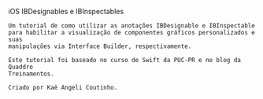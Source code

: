 iOS IBDesignables e IBInspectables

    Um tutorial de como utilizar as anotações IBDesignable e IBInspectable
    para habilitar a visualização de componentes gráficos personalizados e suas
    manipulações via Interface Builder, respectivamente.

    Este tutorial foi baseado no curso de Swift da PUC-PR e no blog da Quaddro
    Treinamentos.

    Criado por Kaê Angeli Coutinho.
    